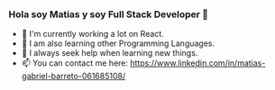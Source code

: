 ### Hola soy Matias y soy Full Stack Developer 👋

<!--
**mbarreto1988/mbarreto1988** is a ✨ _special_ ✨ repository because its `README.md` (this file) appears on your GitHub profile.

Here are some ideas to get you started:
-->

- 🔭 I'm currently working a lot on React.
- 🌱 I am also learning other Programming Languages.
- 🤔 I always seek help when learning new things.
- 📫 You can contact me here: https://www.linkedin.com/in/matias-gabriel-barreto-061685108/
<!-- - 👯 I’m looking to collaborate on ... -->
<!-- - 💬 Ask me about ... -->
<!-- - 😄 Pronouns: ... -->
<!-- - ⚡ Fun fact: ... -->

